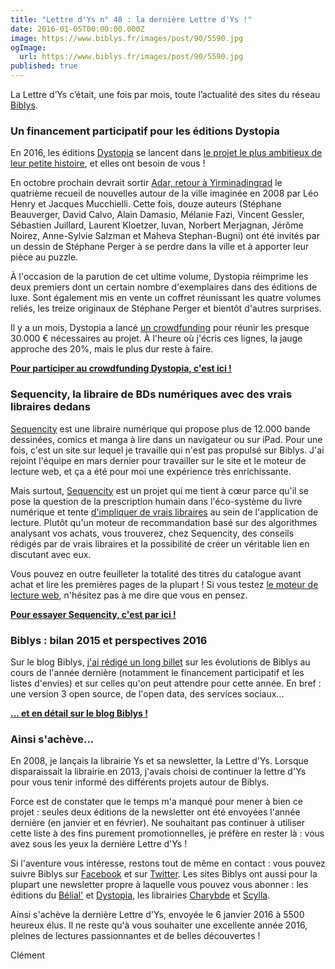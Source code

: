```yaml
---
title: "Lettre d'Ys n° 48 : la dernière Lettre d'Ys !"
date: 2016-01-05T00:00:00.000Z
image: https://www.biblys.fr/images/post/90/5590.jpg
ogImage:
  url: https://www.biblys.fr/images/post/90/5590.jpg
published: true
---
```


La Lettre d’Ys c’était, une fois par mois, toute l’actualité des sites du réseau [Biblys](http://www.biblys.fr).

### Un financement participatif pour les éditions Dystopia

En 2016, les éditions [Dystopia](http://www.dystopia.fr/) se lancent dans [le projet le plus ambitieux de leur petite histoire](http://www.dystopia.fr/financement/adar-retour-a-yirminadingrad), et elles ont besoin de vous !

En octobre prochain devrait sortir [Adar, retour à Yirminadingrad](http://www.dystopia.fr/a/collectif/adar) le quatrième recueil de nouvelles autour de la ville imaginée en 2008 par Léo Henry et Jacques Mucchielli. Cette fois, douze auteurs (Stéphane Beauverger, David Calvo, Alain Damasio, Mélanie Fazi, Vincent Gessler, Sébastien Juillard, Laurent Kloetzer, luvan, Norbert Merjagnan, Jérôme Noirez, Anne-Sylvie Salzman et Maheva Stephan-Bugni) ont été invités par un dessin de Stéphane Perger à se perdre dans la ville et à apporter leur pièce au puzzle.

À l&#039;occasion de la parution de cet ultime volume, Dystopia réimprime les deux premiers dont un certain nombre d&#039;exemplaires dans des éditions de luxe. Sont également mis en vente un coffret réunissant les quatre volumes reliés, les treize originaux de Stéphane Perger et bientôt d&#039;autres surprises.

Il y a un mois, Dystopia a lancé [un crowdfunding](http://www.dystopia.fr/financement/adar-retour-a-yirminadingrad) pour réunir les presque 30.000 € nécessaires au projet. À l&#039;heure où j&#039;écris ces lignes, la jauge approche des 20%, mais le plus dur reste à faire.

**[Pour participer au crowdfunding Dystopia, c&#039;est ici !](http://www.dystopia.fr/financement/adar-retour-a-yirminadingrad)**

### Sequencity, la libraire de BDs numériques avec des vrais libraires dedans

[Sequencity](https://www.sequencity.com/) est une libraire numérique qui propose plus de 12.000 bande dessinées, comics et manga à lire dans un navigateur ou sur iPad. Pour une fois, c&#039;est un site sur lequel je travaille qui n&#039;est pas propulsé sur Biblys. J&#039;ai rejoint l&#039;équipe en mars dernier pour travailler sur le site et le moteur de lecture web, et ça a été pour moi une expérience très enrichissante.

Mais surtout, [Sequencity](https://www.sequencity.com/) est un projet qui me tient à cœur parce qu&#039;il se pose la question de la prescription humain dans l&#039;éco-système du livre numérique et tente [d&#039;impliquer de vrais libraires](https://www.sequencity.com/stores/city) au sein de l&#039;application de lecture. Plutôt qu&#039;un moteur de recommandation basé sur des algorithmes analysant vos achats, vous trouverez, chez Sequencity, des conseils rédigés par de vrais libraires et la possibilité de créer un véritable lien en discutant avec eux.

Vous pouvez en outre feuilleter la totalité des titres du catalogue avant achat et lire les premières pages de la plupart ! Si vous testez [le moteur de lecture web](https://www.sequencity.com/), n&#039;hésitez pas à me dire que vous en pensez.

**[Pour essayer Sequencity, c&#039;est par ici !](https://www.sequencity.com/)**

### Biblys : bilan 2015 et perspectives 2016

Sur le blog Biblys, [j&#039;ai rédigé un long billet](http://www.biblys.fr/blog/bilan-2015-et-perspectives-2016) sur les évolutions de Biblys au cours de l&#039;année dernière (notamment le financement participatif et les listes d&#039;envies) et sur celles qu&#039;on peut attendre pour cette année. En bref : une version 3 open source, de l&#039;open data, des services sociaux...

**[... et en détail sur le blog Biblys !](http://www.biblys.fr/blog/bilan-2015-et-perspectives-2016)**

### Ainsi s&#039;achève...

En 2008, je lançais la librairie Ys et sa newsletter, la Lettre d&#039;Ys. Lorsque disparaissait la librairie en 2013, j&#039;avais choisi de continuer la lettre d&#039;Ys pour vous tenir informé des différents projets autour de Biblys.

Force est de constater que le temps m&#039;a manqué pour mener à bien ce projet : seules deux éditions de la newsletter ont été envoyées l&#039;année dernière (en janvier et en février). Ne souhaitant pas continuer à utiliser cette liste à des fins purement promotionnelles, je préfère en rester là : vous avez sous les yeux la dernière Lettre d&#039;Ys !

Si l&#039;aventure vous intéresse, restons tout de même en contact : vous pouvez suivre Biblys sur [Facebook](https://www.facebook.com/biblys.fr/) et sur [Twitter](https://twitter.com/biblys). Les sites Biblys ont aussi pour la plupart une newsletter propre à laquelle vous pouvez vous abonner : les éditions du [Bélial&#039;](http://www.belial.fr/mailing/subscribe) et [Dystopia](http://www.dystopia.fr/mailing/subscribe), les librairies [Charybde](http://www.charybde.fr/mailing/subscribe) et [Scylla](http://www.scylla.fr/mailing/subscribe).

Ainsi s&#039;achève la dernière Lettre d&#039;Ys, envoyée le 6 janvier 2016 à 5500 heureux élus. Il ne reste qu&#039;à vous souhaiter une excellente année 2016, pleines de lectures passionnantes et de belles découvertes !

Clément
